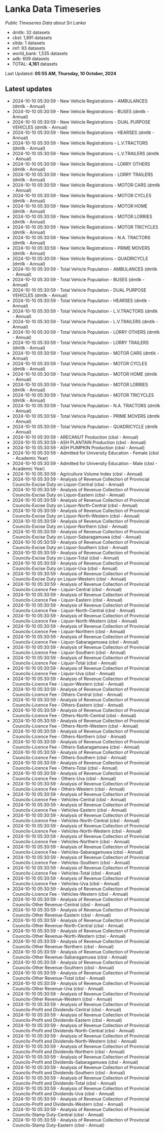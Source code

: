 # Lanka Data Timeseries
*Public Timeseries Data about Sri Lanka*

* dmtlk: 32 datasets
* cbsl: 1,891 datasets
* sltda: 1 datasets
* imf: 93 datasets
* world_bank: 1,535 datasets
* adb: 609 datasets
* TOTAL: **4,161** datasets

Last Updated: **05:55 AM, Thursday, 10 October, 2024**

## Latest updates

* 2024-10-10 05:30:59 - New Vehicle Registrations - AMBULANCES (dmtlk - Annual)
* 2024-10-10 05:30:59 - New Vehicle Registrations - BUSES (dmtlk - Annual)
* 2024-10-10 05:30:59 - New Vehicle Registrations - DUAL PURPOSE VEHICLES (dmtlk - Annual)
* 2024-10-10 05:30:59 - New Vehicle Registrations - HEARSES (dmtlk - Annual)
* 2024-10-10 05:30:59 - New Vehicle Registrations - L.V.TRACTORS (dmtlk - Annual)
* 2024-10-10 05:30:59 - New Vehicle Registrations - L.V.TRAILERS (dmtlk - Annual)
* 2024-10-10 05:30:59 - New Vehicle Registrations - LORRY OTHERS (dmtlk - Annual)
* 2024-10-10 05:30:59 - New Vehicle Registrations - LORRY TRAILERS (dmtlk - Annual)
* 2024-10-10 05:30:59 - New Vehicle Registrations - MOTOR CARS (dmtlk - Annual)
* 2024-10-10 05:30:59 - New Vehicle Registrations - MOTOR CYCLES (dmtlk - Annual)
* 2024-10-10 05:30:59 - New Vehicle Registrations - MOTOR HOME (dmtlk - Annual)
* 2024-10-10 05:30:59 - New Vehicle Registrations - MOTOR LORRIES (dmtlk - Annual)
* 2024-10-10 05:30:59 - New Vehicle Registrations - MOTOR TRICYCLES (dmtlk - Annual)
* 2024-10-10 05:30:59 - New Vehicle Registrations - N.A. TRACTORS (dmtlk - Annual)
* 2024-10-10 05:30:59 - New Vehicle Registrations - PRIME MOVERS (dmtlk - Annual)
* 2024-10-10 05:30:59 - New Vehicle Registrations - QUADRICYCLE (dmtlk - Annual)
* 2024-10-10 05:30:59 - Total Vehicle Population - AMBULANCES (dmtlk - Annual)
* 2024-10-10 05:30:59 - Total Vehicle Population - BUSES (dmtlk - Annual)
* 2024-10-10 05:30:59 - Total Vehicle Population - DUAL PURPOSE VEHICLES (dmtlk - Annual)
* 2024-10-10 05:30:59 - Total Vehicle Population - HEARSES (dmtlk - Annual)
* 2024-10-10 05:30:59 - Total Vehicle Population - L.V.TRACTORS (dmtlk - Annual)
* 2024-10-10 05:30:59 - Total Vehicle Population - L.V.TRAILERS (dmtlk - Annual)
* 2024-10-10 05:30:59 - Total Vehicle Population - LORRY OTHERS (dmtlk - Annual)
* 2024-10-10 05:30:59 - Total Vehicle Population - LORRY TRAILERS (dmtlk - Annual)
* 2024-10-10 05:30:59 - Total Vehicle Population - MOTOR CARS (dmtlk - Annual)
* 2024-10-10 05:30:59 - Total Vehicle Population - MOTOR CYCLES (dmtlk - Annual)
* 2024-10-10 05:30:59 - Total Vehicle Population - MOTOR HOME (dmtlk - Annual)
* 2024-10-10 05:30:59 - Total Vehicle Population - MOTOR LORRIES (dmtlk - Annual)
* 2024-10-10 05:30:59 - Total Vehicle Population - MOTOR TRICYCLES (dmtlk - Annual)
* 2024-10-10 05:30:59 - Total Vehicle Population - N.A. TRACTORS (dmtlk - Annual)
* 2024-10-10 05:30:59 - Total Vehicle Population - PRIME MOVERS (dmtlk - Annual)
* 2024-10-10 05:30:59 - Total Vehicle Population - QUADRICYCLE (dmtlk - Annual)
* 2024-10-10 05:30:59 - ARECANUT Production (cbsl - Annual)
* 2024-10-10 05:30:59 - ASH PLANTAIN Production (cbsl - Annual)
* 2024-10-10 05:30:59 - ASH PUMPKIN Production (cbsl - Annual)
* 2024-10-10 05:30:59 - Admitted for University Education - Female (cbsl - Academic Year)
* 2024-10-10 05:30:59 - Admitted for University Education - Male (cbsl - Academic Year)
* 2024-10-10 05:30:59 - Agriculture Volume Index (cbsl - Annual)
* 2024-10-10 05:30:59 - Analysis of Revenue Collection of Provincial Councils-Excise Duty on Liquor-Central (cbsl - Annual)
* 2024-10-10 05:30:59 - Analysis of Revenue Collection of Provincial Councils-Excise Duty on Liquor-Eastern (cbsl - Annual)
* 2024-10-10 05:30:59 - Analysis of Revenue Collection of Provincial Councils-Excise Duty on Liquor-North-Central (cbsl - Annual)
* 2024-10-10 05:30:59 - Analysis of Revenue Collection of Provincial Councils-Excise Duty on Liquor-North-Western (cbsl - Annual)
* 2024-10-10 05:30:59 - Analysis of Revenue Collection of Provincial Councils-Excise Duty on Liquor-Northern (cbsl - Annual)
* 2024-10-10 05:30:59 - Analysis of Revenue Collection of Provincial Councils-Excise Duty on Liquor-Sabaragamuwa (cbsl - Annual)
* 2024-10-10 05:30:59 - Analysis of Revenue Collection of Provincial Councils-Excise Duty on Liquor-Southern (cbsl - Annual)
* 2024-10-10 05:30:59 - Analysis of Revenue Collection of Provincial Councils-Excise Duty on Liquor-Total (cbsl - Annual)
* 2024-10-10 05:30:59 - Analysis of Revenue Collection of Provincial Councils-Excise Duty on Liquor-Uva (cbsl - Annual)
* 2024-10-10 05:30:59 - Analysis of Revenue Collection of Provincial Councils-Excise Duty on Liquor-Western (cbsl - Annual)
* 2024-10-10 05:30:59 - Analysis of Revenue Collection of Provincial Councils-Licence Fee - Liquor-Central (cbsl - Annual)
* 2024-10-10 05:30:59 - Analysis of Revenue Collection of Provincial Councils-Licence Fee - Liquor-Eastern (cbsl - Annual)
* 2024-10-10 05:30:59 - Analysis of Revenue Collection of Provincial Councils-Licence Fee - Liquor-North-Central (cbsl - Annual)
* 2024-10-10 05:30:59 - Analysis of Revenue Collection of Provincial Councils-Licence Fee - Liquor-North-Western (cbsl - Annual)
* 2024-10-10 05:30:59 - Analysis of Revenue Collection of Provincial Councils-Licence Fee - Liquor-Northern (cbsl - Annual)
* 2024-10-10 05:30:59 - Analysis of Revenue Collection of Provincial Councils-Licence Fee - Liquor-Sabaragamuwa (cbsl - Annual)
* 2024-10-10 05:30:59 - Analysis of Revenue Collection of Provincial Councils-Licence Fee - Liquor-Southern (cbsl - Annual)
* 2024-10-10 05:30:59 - Analysis of Revenue Collection of Provincial Councils-Licence Fee - Liquor-Total (cbsl - Annual)
* 2024-10-10 05:30:59 - Analysis of Revenue Collection of Provincial Councils-Licence Fee - Liquor-Uva (cbsl - Annual)
* 2024-10-10 05:30:59 - Analysis of Revenue Collection of Provincial Councils-Licence Fee - Liquor-Western (cbsl - Annual)
* 2024-10-10 05:30:59 - Analysis of Revenue Collection of Provincial Councils-Licence Fee - Others-Central (cbsl - Annual)
* 2024-10-10 05:30:59 - Analysis of Revenue Collection of Provincial Councils-Licence Fee - Others-Eastern (cbsl - Annual)
* 2024-10-10 05:30:59 - Analysis of Revenue Collection of Provincial Councils-Licence Fee - Others-North-Central (cbsl - Annual)
* 2024-10-10 05:30:59 - Analysis of Revenue Collection of Provincial Councils-Licence Fee - Others-North-Western (cbsl - Annual)
* 2024-10-10 05:30:59 - Analysis of Revenue Collection of Provincial Councils-Licence Fee - Others-Northern (cbsl - Annual)
* 2024-10-10 05:30:59 - Analysis of Revenue Collection of Provincial Councils-Licence Fee - Others-Sabaragamuwa (cbsl - Annual)
* 2024-10-10 05:30:59 - Analysis of Revenue Collection of Provincial Councils-Licence Fee - Others-Southern (cbsl - Annual)
* 2024-10-10 05:30:59 - Analysis of Revenue Collection of Provincial Councils-Licence Fee - Others-Total (cbsl - Annual)
* 2024-10-10 05:30:59 - Analysis of Revenue Collection of Provincial Councils-Licence Fee - Others-Uva (cbsl - Annual)
* 2024-10-10 05:30:59 - Analysis of Revenue Collection of Provincial Councils-Licence Fee - Others-Western (cbsl - Annual)
* 2024-10-10 05:30:59 - Analysis of Revenue Collection of Provincial Councils-Licence Fee - Vehicles-Central (cbsl - Annual)
* 2024-10-10 05:30:59 - Analysis of Revenue Collection of Provincial Councils-Licence Fee - Vehicles-Eastern (cbsl - Annual)
* 2024-10-10 05:30:59 - Analysis of Revenue Collection of Provincial Councils-Licence Fee - Vehicles-North-Central (cbsl - Annual)
* 2024-10-10 05:30:59 - Analysis of Revenue Collection of Provincial Councils-Licence Fee - Vehicles-North-Western (cbsl - Annual)
* 2024-10-10 05:30:59 - Analysis of Revenue Collection of Provincial Councils-Licence Fee - Vehicles-Northern (cbsl - Annual)
* 2024-10-10 05:30:59 - Analysis of Revenue Collection of Provincial Councils-Licence Fee - Vehicles-Sabaragamuwa (cbsl - Annual)
* 2024-10-10 05:30:59 - Analysis of Revenue Collection of Provincial Councils-Licence Fee - Vehicles-Southern (cbsl - Annual)
* 2024-10-10 05:30:59 - Analysis of Revenue Collection of Provincial Councils-Licence Fee - Vehicles-Total (cbsl - Annual)
* 2024-10-10 05:30:59 - Analysis of Revenue Collection of Provincial Councils-Licence Fee - Vehicles-Uva (cbsl - Annual)
* 2024-10-10 05:30:59 - Analysis of Revenue Collection of Provincial Councils-Licence Fee - Vehicles-Western (cbsl - Annual)
* 2024-10-10 05:30:59 - Analysis of Revenue Collection of Provincial Councils-Other Revenue-Central (cbsl - Annual)
* 2024-10-10 05:30:59 - Analysis of Revenue Collection of Provincial Councils-Other Revenue-Eastern (cbsl - Annual)
* 2024-10-10 05:30:59 - Analysis of Revenue Collection of Provincial Councils-Other Revenue-North-Central (cbsl - Annual)
* 2024-10-10 05:30:59 - Analysis of Revenue Collection of Provincial Councils-Other Revenue-North-Western (cbsl - Annual)
* 2024-10-10 05:30:59 - Analysis of Revenue Collection of Provincial Councils-Other Revenue-Northern (cbsl - Annual)
* 2024-10-10 05:30:59 - Analysis of Revenue Collection of Provincial Councils-Other Revenue-Sabaragamuwa (cbsl - Annual)
* 2024-10-10 05:30:59 - Analysis of Revenue Collection of Provincial Councils-Other Revenue-Southern (cbsl - Annual)
* 2024-10-10 05:30:59 - Analysis of Revenue Collection of Provincial Councils-Other Revenue-Total (cbsl - Annual)
* 2024-10-10 05:30:59 - Analysis of Revenue Collection of Provincial Councils-Other Revenue-Uva (cbsl - Annual)
* 2024-10-10 05:30:59 - Analysis of Revenue Collection of Provincial Councils-Other Revenue-Western (cbsl - Annual)
* 2024-10-10 05:30:59 - Analysis of Revenue Collection of Provincial Councils-Profit and Dividends-Central (cbsl - Annual)
* 2024-10-10 05:30:59 - Analysis of Revenue Collection of Provincial Councils-Profit and Dividends-Eastern (cbsl - Annual)
* 2024-10-10 05:30:59 - Analysis of Revenue Collection of Provincial Councils-Profit and Dividends-North-Central (cbsl - Annual)
* 2024-10-10 05:30:59 - Analysis of Revenue Collection of Provincial Councils-Profit and Dividends-North-Western (cbsl - Annual)
* 2024-10-10 05:30:59 - Analysis of Revenue Collection of Provincial Councils-Profit and Dividends-Northern (cbsl - Annual)
* 2024-10-10 05:30:59 - Analysis of Revenue Collection of Provincial Councils-Profit and Dividends-Sabaragamuwa (cbsl - Annual)
* 2024-10-10 05:30:59 - Analysis of Revenue Collection of Provincial Councils-Profit and Dividends-Southern (cbsl - Annual)
* 2024-10-10 05:30:59 - Analysis of Revenue Collection of Provincial Councils-Profit and Dividends-Total (cbsl - Annual)
* 2024-10-10 05:30:59 - Analysis of Revenue Collection of Provincial Councils-Profit and Dividends-Uva (cbsl - Annual)
* 2024-10-10 05:30:59 - Analysis of Revenue Collection of Provincial Councils-Profit and Dividends-Western (cbsl - Annual)
* 2024-10-10 05:30:59 - Analysis of Revenue Collection of Provincial Councils-Stamp Duty-Central (cbsl - Annual)
* 2024-10-10 05:30:59 - Analysis of Revenue Collection of Provincial Councils-Stamp Duty-Eastern (cbsl - Annual)